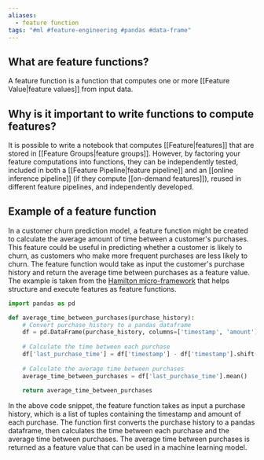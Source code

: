 ```yaml
---
aliases:
  - feature function
tags: "#ml #feature-engineering #pandas #data-frame"
---
```

## What are feature functions?

A feature function is a function that computes one or more [[Feature Value|feature values]] from input data. 

## Why is it important to write functions to compute features?

It is possible to write a notebook that computes [[Feature|features]] that are stored in [[Feature Groups|feature groups]]. However, by factoring your feature computations into functions, they can be independently tested, included in both a [[Feature Pipeline|feature pipeline]] and an [[online inference pipeline]] (if they compute [[on-demand features]]), reused in different feature pipelines, and independently developed.

## Example of a feature function
In a customer churn prediction model, a feature function might be created to calculate the average amount of time between a customer's purchases. This feature could be useful in predicting whether a customer is likely to churn, as customers who make more frequent purchases are less likely to churn. The feature function would take as input the customer's purchase history and return the average time between purchases as a feature value. The example is taken from the [Hamilton micro-framework](https://github.com/DAGWorks-Inc/hamilton) that helps structure and execute features as feature functions.


```python
import pandas as pd

def average_time_between_purchases(purchase_history):
    # Convert purchase_history to a pandas dataframe
    df = pd.DataFrame(purchase_history, columns=['timestamp', 'amount'])
    
    # Calculate the time between each purchase
    df['last_purchase_time'] = df['timestamp'] - df['timestamp'].shift(1)
    
    # Calculate the average time between purchases
    average_time_between_purchases = df['last_purchase_time'].mean()
    
    return average_time_between_purchases

```
In the above code snippet, the feature function takes as input a purchase history, which is a list of tuples containing the timestamp and amount of each purchase. The function first converts the purchase history to a pandas dataframe, then calculates the time between each purchase and the average time between purchases. The average time between purchases is returned as a feature value that can be used in a machine learning model. 